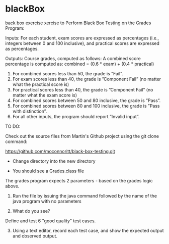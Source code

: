 # blackBox
back box exercise xercise to Perform Black Box Testing on the Grades Program:

Inputs: For each student, exam scores are expressed as
percentages (i.e., integers between 0 and 100 inclusive), and
practical scores are expressed as percentages.


Outputs: Course grades, computed as follows: A combined score percentage is computed as:
combined = (0.6 * exam) + (0.4 * practical)

1. For combined scores less than 50, the grade is ”Fail”.
2. For exam scores less than 40, the grade is ”Component Fail” (no matter what the practical score is)
3. For practical scores less than 40, the grade is ”Component Fail” (no matter what the exam score is)
4. For combined scores between 50 and 80 inclusive, the grade is ”Pass”.
5. For combined scores between 80 and 100 inclusive, the grade is ”Pass with distinction”.
6. For all other inputs, the program should report ”Invalid input”.


TO DO:

Check out  the source files from Martin's Github project using the git clone command:

https://github.com/moconnoritt/black-box-testing.git

- Change directory into the new directory

- You should see a Grades.class file

The grades program expects 2 parameters - based on the grades logic above.

1. Run the file by issuing the java command followed by the name of the java program with no parameters

2. What do you see?

Define and test 6 "good quality" test cases.

3. Using a text editor, record each test case, and show the expected output and observed output.
